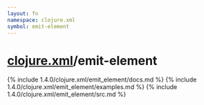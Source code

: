 ```yaml
---
layout: fn
namespace: clojure.xml
symbol: emit-element
---
```


# [clojure.xml](../)/emit-element

{% include 1.4.0/clojure.xml/emit_element/docs.md %}
{% include 1.4.0/clojure.xml/emit_element/examples.md %}
{% include 1.4.0/clojure.xml/emit_element/src.md %}

